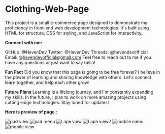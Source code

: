 # Clothing-Web-Page
This project is a small e-commerce page designed to demonstrate my proficiency in front-end web development technologies. 
It's built using HTML for structure, CSS for styling, and JavaScript for interactivity.

**Connect with me:**

GitHub: @HevenDev
Twitter: @HevenDev
Threads: @hevendevofficial
Email: @hevendevofficial@gmail.com
Feel free to reach out to me if you have any questions or just want to say hello!

**Fun Fact**
Did you know that this page is going to be free forever? 
I believe in the power of learning and sharing knowledge with others. Let's connect, learn together, and help each other grow!

**Future Plans**
Learning is a lifelong journey, and I'm constantly expanding my skills. 
In the future, I plan to work on more amazing projects using cutting-edge technologies. 
Stay tuned for updates!

**Here is preview of page :** 

![pad view](https://github.com/HevenDev/Clothing-Web-Page/assets/169290591/ffae02a9-2ed9-4739-bc61-45f8a5bb3243)
![pad menu](https://github.com/HevenDev/Clothing-Web-Page/assets/169290591/8816a800-ecb8-4ef8-8b7a-b0cf1ed067cf)
![Lape view](https://github.com/HevenDev/Clothing-Web-Page/assets/169290591/5e504c7a-de30-4ea1-821f-ae55064d9bb1)
![Lape view2](https://github.com/HevenDev/Clothing-Web-Page/assets/169290591/a189a685-33dc-4049-9e79-315242b990bb)
![mobile menu](https://github.com/HevenDev/Clothing-Web-Page/assets/169290591/5a283b42-3d2f-48a6-96ba-99271c3d97c9)
![mobile view](https://github.com/HevenDev/Clothing-Web-Page/assets/169290591/7ac5545e-462b-4594-b601-2c68728b42bc)



